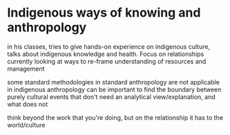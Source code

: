 # Indigenous ways of knowing and anthropology 

in his classes, tries to give hands-on experience on indigenous culture, talks about indigenous knowledge and health. Focus on relationships
currently looking at ways to re-frame understanding of resources and management

some standard methodologies in standard anthropology are not applicable in indigenous anthropology
can be important to find the boundary between purely cultural events that don't need an analytical view/explanation, and what does not

think beyond the work that you're doing, but on the relationship it has to the world/culture
